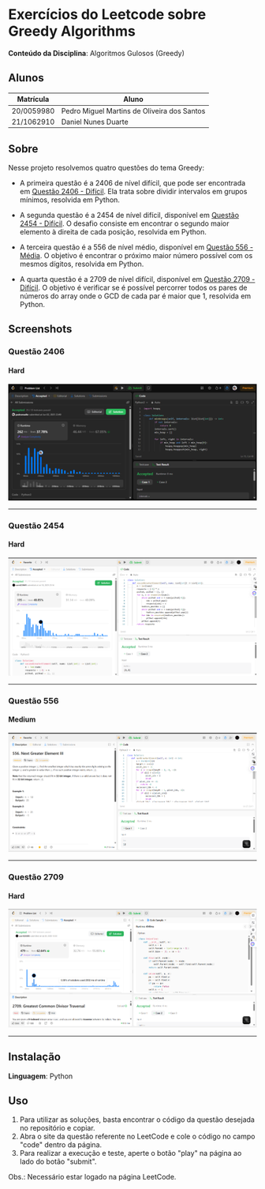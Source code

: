 # Exercícios do Leetcode sobre Greedy Algorithms

**Conteúdo da Disciplina**: Algoritmos Gulosos (Greedy)<br>

## Alunos
|Matrícula | Aluno |
| -- | -- |
| 20/0059980  | Pedro Miguel Martins de Oliveira dos Santos |
| 21/1062910  |  Daniel Nunes Duarte |


## Sobre 

Nesse projeto resolvemos quatro questões do tema Greedy:

- A primeira questão é a 2406 de nível difícil, que pode ser encontrada em [Questão 2406 - Difícil](https://leetcode.com/problems/divide-intervals-into-minimum-number-of-groups/description/). Ela trata sobre dividir intervalos em grupos mínimos, resolvida em Python.

- A segunda questão é a 2454 de nível difícil, disponível em [Questão 2454 - Difícil](https://leetcode.com/problems/next-greater-element-iv/description/). O desafio consiste em encontrar o segundo maior elemento à direita de cada posição, resolvida em Python.

- A terceira questão é a 556 de nível médio, disponível em [Questão 556 - Média](https://leetcode.com/problems/next-greater-element-iii/description/). O objetivo é encontrar o próximo maior número possível com os mesmos dígitos, resolvida em Python.

- A quarta questão é a 2709 de nível difícil, disponível em [Questão 2709 - Difícil](https://leetcode.com/problems/greatest-common-divisor-traversal/description/). O objetivo é verificar se é possível percorrer todos os pares de números do array onde o GCD de cada par é maior que 1, resolvida em Python.


## Screenshots

### Questão 2406
#### Hard
![Resultado da Questão 2406](./imgs/result-Q-2406.png)

---
### Questão 2454
#### Hard
![Resultado da questão 2454](./imgs/result_Q2454.png)

---
### Questão 556
#### Medium
![Resultado da questão 556](./imgs/result_Q556.png)

---
### Questão 2709
#### Hard
![Resultado da questão 2709](./imgs/result_Q2709.png)

---

## Instalação 
**Linguagem**: Python<br>

## Uso 

1. Para utilizar as soluções, basta encontrar o código da questão desejada no repositório e copiar.
2. Abra o site da questão referente no LeetCode e cole o código no campo "code" dentro da página.
3. Para realizar a execução e teste, aperte o botão "play" na página ao lado do botão "submit".

Obs.: Necessário estar logado na página LeetCode.

